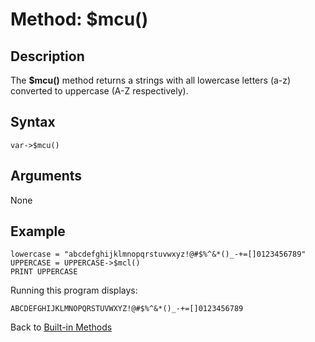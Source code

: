 # Method: $mcu()

<PageHeader />

## Description

The **$mcu()** method returns a strings with all lowercase letters (a-z) converted to uppercase (A-Z respectively).

## Syntax

```
var->$mcu()
```

## Arguments

None

## Example

```
lowercase = "abcdefghijklmnopqrstuvwxyz!@#$%^&*()_-+=[]0123456789"
UPPERCASE = UPPERCASE->$mcl()
PRINT UPPERCASE
```

Running this program displays:

```
ABCDEFGHIJKLMNOPQRSTUVWXYZ!@#$%^&*()_-+=[]0123456789
```
  
Back to [Built-in Methods](./../dynamic-objects-built-in-methods/README.md)  

<PageFooter />
